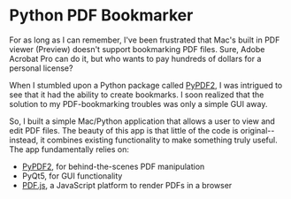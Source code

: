 # Python PDF Bookmarker

For as long as I can remember, I've been frustrated that Mac's built in PDF viewer (Preview) doesn't support bookmarking PDF files. Sure, Adobe Acrobat Pro can do it, but who wants to pay hundreds of dollars for a personal license?

When I stumbled upon a Python package called [PyPDF2](https://pythonhosted.org/PyPDF2/), I was intrigued to see that it had the ability to create bookmarks. I soon realized that the solution to my PDF-bookmarking troubles was only a simple GUI away.

So, I built a simple Mac/Python application that allows a user to view and edit PDF files. The beauty of this app is that little of the code is original-- instead, it combines existing functionality to make something truly useful. The app fundamentally relies on:
* [PyPDF2](https://pythonhosted.org/PyPDF2/), for behind-the-scenes PDF manipulation
* PyQt5, for GUI functionality
* [PDF.js](https://mozilla.github.io/pdf.js/), a JavaScript platform to render PDFs in a browser